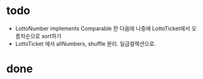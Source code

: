 # todo
- LottoNumber implements Comparable 한 다음에 나중에 LottoTicket에서 오름차순으로 sort하기
- LottoTicket 에서 allNumbers, shuffle 분리. 일급컬렉션으로.


# done